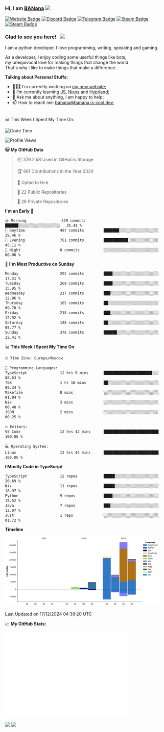 ### Hi, I am <a href="https://banana.is-cool.dev" target="_blank">BANana</a> <img src="https://media.giphy.com/media/hvRJCLFzcasrR4ia7z/giphy.gif" width="25px">


[![Website Badge](https://img.shields.io/badge/Website-3b5998?style=for-the-badge&logo=google-chrome&logoColor=white)](https://banana.is-cool.dev)
[![Discord Badge](https://img.shields.io/badge/-Discord-424242?style=for-the-badge&logo=Discord&logoColor=white)](https://discord.gg/sQgHEERpqR)
[![Telegram Badge](https://img.shields.io/badge/-Telegram-0088cc?style=for-the-badge&logo=Telegram&logoColor=white)](https://t.me/BANanaD3V)
[![Steam Badge](https://img.shields.io/badge/-Steam-1b2838?style=for-the-badge&logo=Steam&logoColor=white)](https://steamcommunity.com/id/BANanaD3V/)
[![Steam Badge](https://img.shields.io/badge/-Reddit-ff6314?style=for-the-badge&logo=Reddit&logoColor=white)](https://www.reddit.com/user/BANanaD3V)

### Glad to see you here! &nbsp; ![](https://visitor-badge-reloaded.herokuapp.com/badge?page_id=BANanaD3V.BANanaD3V&style=for-the-badge)

I am a python developer. I love programming, writing, speaking and gaming.

As a developer, I enjoy coding some userful things like bots,
<br>my unequivocal love for making things that change the world. 
<br>That's why I like to make things that make a difference.
  

**Talking about Personal Stuffs:**

- 👨🏻‍💻 I’m currently working on [my new website](https://banana.is-cool.dev);
- 🚀 I’m currently learning [JS](https://js.org), [Nixos](https://nixos.org) and [Hyprland](https://hyprland.org);
- 💬 Ask me about anything, I am happy to help;
- 📫 How to reach me: banana@banana.is-cool.dev;

</br>
📊 This Week I Spent My Time On:

<!--START_SECTION:waka-->
![Code Time](http://img.shields.io/badge/Code%20Time-1%2C235%20hrs%205%20mins-blue)

![Profile Views](http://img.shields.io/badge/Profile%20Views-0-blue)

**🐱 My GitHub Data** 

> 📦 379.2 kB Used in GitHub's Storage 
 > 
> 🏆 861 Contributions in the Year 2024
 > 
> 💼 Opted to Hire
 > 
> 📜 22 Public Repositories 
 > 
> 🔑 26 Private Repositories 
 > 
**I'm an Early 🐤** 

```text
🌞 Morning                429 commits         ██████░░░░░░░░░░░░░░░░░░░   25.43 % 
🌆 Daytime                497 commits         ███████░░░░░░░░░░░░░░░░░░   29.46 % 
🌃 Evening                761 commits         ███████████░░░░░░░░░░░░░░   45.11 % 
🌙 Night                  0 commits           ░░░░░░░░░░░░░░░░░░░░░░░░░   00.00 % 
```
📅 **I'm Most Productive on Sunday** 

```text
Monday                   292 commits         ████░░░░░░░░░░░░░░░░░░░░░   17.31 % 
Tuesday                  269 commits         ████░░░░░░░░░░░░░░░░░░░░░   15.95 % 
Wednesday                217 commits         ███░░░░░░░░░░░░░░░░░░░░░░   12.86 % 
Thursday                 165 commits         ██░░░░░░░░░░░░░░░░░░░░░░░   09.78 % 
Friday                   218 commits         ███░░░░░░░░░░░░░░░░░░░░░░   12.92 % 
Saturday                 148 commits         ██░░░░░░░░░░░░░░░░░░░░░░░   08.77 % 
Sunday                   378 commits         ██████░░░░░░░░░░░░░░░░░░░   22.41 % 
```


📊 **This Week I Spent My Time On** 

```text
🕑︎ Time Zone: Europe/Moscow

💬 Programming Languages: 
TypeScript               12 hrs 9 mins       ██████████████████████░░░   88.63 % 
TeX                      1 hr 16 mins        ██░░░░░░░░░░░░░░░░░░░░░░░   09.34 % 
Makefile                 8 mins              ░░░░░░░░░░░░░░░░░░░░░░░░░   01.04 % 
Nix                      3 mins              ░░░░░░░░░░░░░░░░░░░░░░░░░   00.40 % 
JSON                     2 mins              ░░░░░░░░░░░░░░░░░░░░░░░░░   00.25 % 

🔥 Editors: 
VS Code                  13 hrs 42 mins      █████████████████████████   100.00 % 

💻 Operating System: 
Linux                    13 hrs 42 mins      █████████████████████████   100.00 % 
```

**I Mostly Code in TypeScript** 

```text
TypeScript               12 repos            █████░░░░░░░░░░░░░░░░░░░░   20.69 % 
Nix                      11 repos            █████░░░░░░░░░░░░░░░░░░░░   18.97 % 
Python                   9 repos             ████░░░░░░░░░░░░░░░░░░░░░   15.52 % 
Java                     7 repos             ███░░░░░░░░░░░░░░░░░░░░░░   12.07 % 
Just                     1 repo              ░░░░░░░░░░░░░░░░░░░░░░░░░   01.72 % 
```



**Timeline**

![Lines of Code chart](https://raw.githubusercontent.com/BANanaD3V/BANanaD3V/master/assets/bar_graph.png)


 Last Updated on 17/12/2024 04:39:20 UTC
<!--END_SECTION:waka-->


📈 **My GitHub Stats:**

<img alt="" width="400" src="https://github.com/BANanaD3V/BANanaD3V/blob/master/metrics.plugin.isocalendar.fullyear.svg">

<p>
  <img height="180em" src="https://github-readme-stats.vercel.app/api?username=BANanaD3V&show_icons=true&hide_border=true&&count_private=true&include_all_commits=true&theme=dark"/>
  <img height="180em" src="https://github-readme-stats.vercel.app/api/top-langs/?username=BAnanaD3V&show_icons=true&hide_border=true&layout=compact&langs_count=10&theme=dark"/>
</p>




